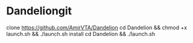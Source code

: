 # Dandeliongit 

clone https://github.com/AmirVTA/Dandelion
cd Dandelion && chmod +x launch.sh && ./launch.sh install
cd Dandelion && ./launch.sh


